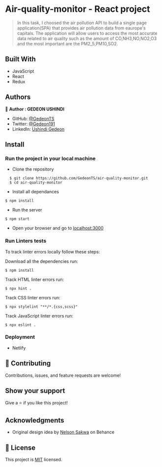# Air-quality-monitor - React project
> In this task, I choosed the air pollution API to build a single page application(SPA) that provides air pollution data from eaurope's capitals. The application will allow users to access the most accurate data related to air quality such as the amount of CO,NH3,NO,NO2,O3 and the most important are the PM2_5,PM10,SO2.


## Built With

- JavaScript
- React
- Redux

## Authors

👤 **Author : GEDEON USHINDI**

- GitHub: [@GedeonTS](https://github.com/GedeonTS)
- Twitter: [@Gedeon191](https://twitter.com/Gedeon191)
- LinkedIn: [Ushindi Gedeon](https://linkedin.com/in/ushindi-gedeon)


## Install
### Run the project in your local machine

- Clone the repository
```
  $ git clone https://github.com/GedeonTS/air-quality-monitor.git
  $ cd air-quality-monitor
```

- Install all dependances
```
$ npm install
```

- Run the server
```
$ npm start
```
- Open your browser and go to [localhost:3000](http://localhost:3000/)


### Run Linters tests
To track linter errors locally follow these steps:  

Download all the dependencies run:
```
$ npm install
```
Track HTML linter errors run:
```
$ npx hint .
```
Track CSS linter errors run:
```
$ npx stylelint "**/*.{css,scss}"
```
Track JavaScript linter errors run:
```
$ npx eslint .
```

### Deployment
- Netlify


## 🤝 Contributing

Contributions, issues, and feature requests are welcome!

## Show your support

Give a ⭐️ if you like this project!

## Acknowledgments

- Original design idea by [Nelson Sakwa](https://www.behance.net/sakwadesignstudio) on Behance
## 📝 License

This project is [MIT](./MIT.md) licensed.
